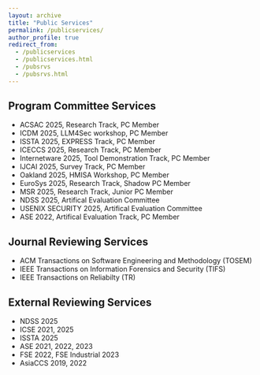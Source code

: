 ```yaml
---
layout: archive
title: "Public Services"
permalink: /publicservices/
author_profile: true
redirect_from: 
  - /publicservices
  - /publicservices.html
  - /pubsrvs
  - /pubsrvs.html
---
```


## Program Committee Services

- ACSAC 2025, Research Track, PC Member
- ICDM 2025, LLM4Sec workshop, PC Member
- ISSTA 2025, EXPRESS Track, PC Member
- ICECCS 2025, Research Track, PC Member
- Internetware 2025, Tool Demonstration Track, PC Member
- IJCAI 2025, Survey Track, PC Member
- Oakland 2025, HMISA Workshop, PC Member
- EuroSys 2025, Research Track, Shadow PC Member
- MSR 2025, Research Track, Junior PC Member
- NDSS 2025, Artifical Evaluation Committee
- USENIX SECURITY 2025, Artifical Evaluation Committee
- ASE 2022, Artifical Evaluation Track, PC Member

## Journal Reviewing Services

- ACM Transactions on Software Engineering and Methodology (TOSEM)
- IEEE Transactions on Information Forensics and Security (TIFS)
- IEEE Transactions on Reliabilty (TR)

## External Reviewing Services

- NDSS 2025
- ICSE 2021, 2025
- ISSTA 2025
- ASE 2021, 2022, 2023
- FSE 2022, FSE Industrial 2023
- AsiaCCS 2019, 2022
